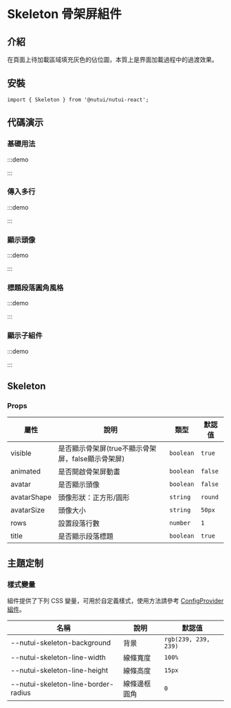 # Skeleton 骨架屏組件

## 介紹

在頁面上待加載區域填充灰色的佔位圖，本質上是界面加載過程中的過渡效果。

## 安裝

```tsx
import { Skeleton } from '@nutui/nutui-react';
```

## 代碼演示

### 基礎用法

:::demo

<CodeBlock src='h5/demo1.tsx'></CodeBlock>

:::

### 傳入多行

:::demo

<CodeBlock src='h5/demo2.tsx'></CodeBlock>

:::

### 顯示頭像

:::demo

<CodeBlock src='h5/demo3.tsx'></CodeBlock>

:::

### 標題段落圓角風格

:::demo

<CodeBlock src='h5/demo4.tsx'></CodeBlock>

:::

### 顯示子組件

:::demo

<CodeBlock src='h5/demo5.tsx'></CodeBlock>

:::

## Skeleton

### Props

| 屬性 | 說明 | 類型 | 默認值 |
| --- | --- | --- | --- |
| visible | 是否顯示骨架屏(true不顯示骨架屏，false顯示骨架屏) | `boolean` | `true` |
| animated | 是否開啟骨架屏動畫 | `boolean` | `false` |
| avatar | 是否顯示頭像 | `boolean` | `false` |
| avatarShape | 頭像形狀：正方形/圓形 | `string` | `round` |
| avatarSize | 頭像大小 | `string` | `50px` |
| rows | 設置段落行數 | `number` | `1` |
| title | 是否顯示段落標題 | `boolean` | `true` |

## 主題定制

### 樣式變量

組件提供了下列 CSS 變量，可用於自定義樣式，使用方法請參考 [ConfigProvider 組件](#/zh-CN/component/configprovider)。

| 名稱 | 說明 | 默認值 |
| --- | --- | --- |
| \--nutui-skeleton-background | 背景 | `rgb(239, 239, 239)` |
| \--nutui-skeleton-line-width | 線條寬度 | `100%` |
| \--nutui-skeleton-line-height | 線條高度 | `15px` |
| \--nutui-skeleton-line-border-radius | 線條邊框圓角 | `0` |